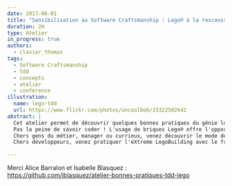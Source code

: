 ```yaml
---
date: 2017-06-01
title: "Sensibilisation au Software Craftsmanship : Lego® à la rescousse"
duration: 2H
type: Atelier
in_progress: true
authors:
  - clavier_thomas
tags:
  - Software Craftsmanship
  - tdd
  - concepts
  - atelier
  - conference
illustration:
  name: lego-tdd
  url: https://www.flickr.com/photos/uncoolbob/15322582642
abstract: |
  Cet atelier permet de découvrir quelques bonnes pratiques du génie logiciel en s'amusant : TDD, Clean Code, Refactoring, Dette Technique et Integration Continue sont au programme !
  Pas la peine de savoir coder ! L'usage de briques Lego® offre l'opportunité à tous (développeurs ou non) de manipuler ces concepts.
  Chers gens du métier, manager ou currieux, venez découvrir le mode de fonctionnement d'un développeur.
  Chers développeurs, venez pratiquer l'eXtreme LegoBuilding avec le framework LegoUnit !

---
```


Merci Alice Barralon et Isabelle Blasquez :
https://github.com/iblasquez/atelier-bonnes-pratiques-tdd-lego
